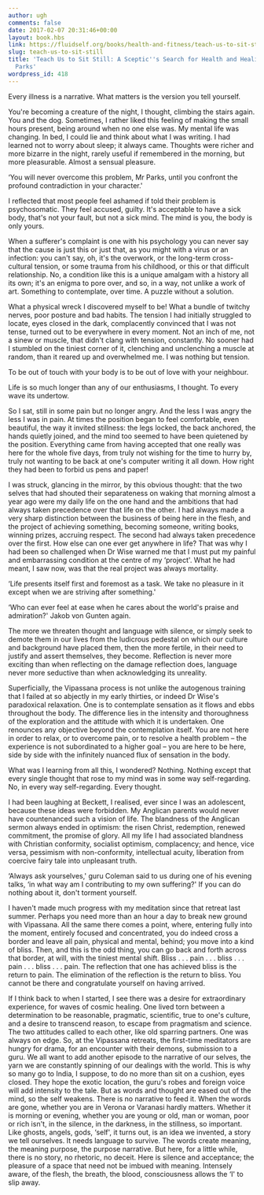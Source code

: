 ```yaml
---
author: ugh
comments: false
date: 2017-02-07 20:31:46+00:00
layout: book.hbs
link: https://fluidself.org/books/health-and-fitness/teach-us-to-sit-still/
slug: teach-us-to-sit-still
title: 'Teach Us to Sit Still: A Sceptic''s Search for Health and Healing - by Tim
  Parks'
wordpress_id: 418
---
```


Every illness is a narrative. What matters is the version you tell yourself.

You're becoming a creature of the night, I thought, climbing the stairs again. You and the dog. Sometimes, I rather liked this feeling of making the small hours present, being around when no one else was. My mental life was changing. In bed, I could lie and think about what I was writing. I had learned not to worry about sleep; it always came. Thoughts were richer and more bizarre in the night, rarely useful if remembered in the morning, but more pleasurable. Almost a sensual pleasure.

‘You will never overcome this problem, Mr Parks, until you confront the profound contradiction in your character.'

I reflected that most people feel ashamed if told their problem is psychosomatic. They feel accused, guilty. It's acceptable to have a sick body, that's not your fault, but not a sick mind. The mind is you, the body is only yours.

When a sufferer's complaint is one with his psychology you can never say that the cause is just this or just that, as you might with a virus or an infection: you can't say, oh, it's the overwork, or the long-term cross-cultural tension, or some trauma from his childhood, or this or that difficult relationship. No, a condition like this is a unique amalgam with a history all its own; it's an enigma to pore over, and so, in a way, not unlike a work of art. Something to contemplate, over time. A puzzle without a solution.

What a physical wreck I discovered myself to be! What a bundle of twitchy nerves, poor posture and bad habits. The tension I had initially struggled to locate, eyes closed in the dark, complacently convinced that I was not tense, turned out to be everywhere in every moment. Not an inch of me, not a sinew or muscle, that didn't clang with tension, constantly. No sooner had I stumbled on the tiniest corner of it, clenching and unclenching a muscle at random, than it reared up and overwhelmed me. I was nothing but tension.

To be out of touch with your body is to be out of love with your neighbour.

Life is so much longer than any of our enthusiasms, I thought. To every wave its undertow.

So I sat, still in some pain but no longer angry. And the less I was angry the less I was in pain. At times the position began to feel comfortable, even beautiful, the way it invited stillness: the legs locked, the back anchored, the hands quietly joined, and the mind too seemed to have been quietened by the position. Everything came from having accepted that one really was here for the whole five days, from truly not wishing for the time to hurry by, truly not wanting to be back at one's computer writing it all down. How right they had been to forbid us pens and paper!

I was struck, glancing in the mirror, by this obvious thought: that the two selves that had shouted their separateness on waking that morning almost a year ago were my daily life on the one hand and the ambitions that had always taken precedence over that life on the other. I had always made a very sharp distinction between the business of being here in the flesh, and the project of achieving something, becoming someone, writing books, winning prizes, accruing respect. The second had always taken precedence over the first. How else can one ever get anywhere in life? That was why I had been so challenged when Dr Wise warned me that I must put my painful and embarrassing condition at the centre of my ‘project'. What he had meant, I saw now, was that the real project was always mortality.

‘Life presents itself first and foremost as a task. We take no pleasure in it except when we are striving after something.'

‘Who can ever feel at ease when he cares about the world's praise and admiration?' Jakob von Gunten again.

The more we threaten thought and language with silence, or simply seek to demote them in our lives from the ludicrous pedestal on which our culture and background have placed them, then the more fertile, in their need to justify and assert themselves, they become. Reflection is never more exciting than when reflecting on the damage reflection does, language never more seductive than when acknowledging its unreality.

Superficially, the Vipassana process is not unlike the autogenous training that I failed at so abjectly in my early thirties, or indeed Dr Wise's paradoxical relaxation. One is to contemplate sensation as it flows and ebbs throughout the body. The difference lies in the intensity and thoroughness of the exploration and the attitude with which it is undertaken. One renounces any objective beyond the contemplation itself. You are not here in order to relax, or to overcome pain, or to resolve a health problem – the experience is not subordinated to a higher goal – you are here to be here, side by side with the infinitely nuanced flux of sensation in the body.

What was I learning from all this, I wondered? Nothing. Nothing except that every single thought that rose to my mind was in some way self-regarding. No, in every way self-regarding. Every thought.

I had been laughing at Beckett, I realised, ever since I was an adolescent, because these ideas were forbidden. My Anglican parents would never have countenanced such a vision of life. The blandness of the Anglican sermon always ended in optimism: the risen Christ, redemption, renewed commitment, the promise of glory. All my life I had associated blandness with Christian conformity, socialist optimism, complacency; and hence, vice versa, pessimism with non-conformity, intellectual acuity, liberation from coercive fairy tale into unpleasant truth.

‘Always ask yourselves,' guru Coleman said to us during one of his evening talks, ‘in what way am I contributing to my own suffering?' If you can do nothing about it, don't torment yourself.

I haven't made much progress with my meditation since that retreat last summer. Perhaps you need more than an hour a day to break new ground with Vipassana. All the same there comes a point, where, entering fully into the moment, entirely focused and concentrated, you do indeed cross a border and leave all pain, physical and mental, behind; you move into a kind of bliss. Then, and this is the odd thing, you can go back and forth across that border, at will, with the tiniest mental shift. Bliss . . . pain . . . bliss . . . pain . . . bliss . . . pain. The reflection that one has achieved bliss is the return to pain. The elimination of the reflection is the return to bliss. You cannot be there and congratulate yourself on having arrived.

If I think back to when I started, I see there was a desire for extraordinary experience, for waves of cosmic healing. One lived torn between a determination to be reasonable, pragmatic, scientific, true to one's culture, and a desire to transcend reason, to escape from pragmatism and science. The two attitudes called to each other, like old sparring partners. One was always on edge. So, at the Vipassana retreats, the first-time meditators are hungry for drama, for an encounter with their demons, submission to a guru. We all want to add another episode to the narrative of our selves, the yarn we are constantly spinning of our dealings with the world. This is why so many go to India, I suppose, to do no more than sit on a cushion, eyes closed. They hope the exotic location, the guru's robes and foreign voice will add intensity to the tale. But as words and thought are eased out of the mind, so the self weakens. There is no narrative to feed it. When the words are gone, whether you are in Verona or Varanasi hardly matters. Whether it is morning or evening, whether you are young or old, man or woman, poor or rich isn't, in the silence, in the darkness, in the stillness, so important. Like ghosts, angels, gods, ‘self', it turns out, is an idea we invented, a story we tell ourselves. It needs language to survive. The words create meaning, the meaning purpose, the purpose narrative. But here, for a little while, there is no story, no rhetoric, no deceit. Here is silence and acceptance; the pleasure of a space that need not be imbued with meaning. Intensely aware, of the flesh, the breath, the blood, consciousness allows the ‘I' to slip away.
